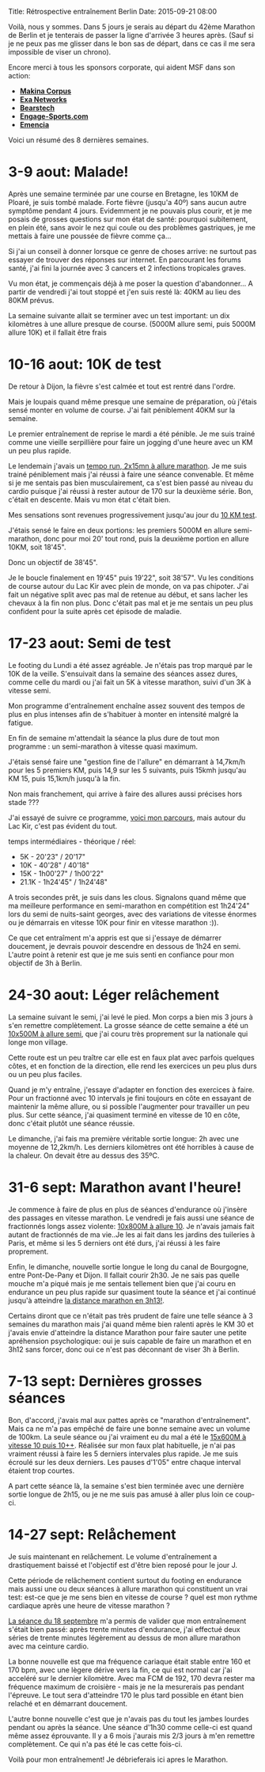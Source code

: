 Title: Rétrospective entraînement Berlin
Date: 2015-09-21 08:00

Voilà, nous y sommes. Dans 5 jours je serais au départ du 42ème Marathon 
de Berlin et je tenterais de passer la ligne d'arrivée 3 heures après.
(Sauf si je ne peux pas me glisser dans le bon sas de départ, dans ce cas
il me sera impossible de viser un chrono).

Encore merci à tous les sponsors corporate, qui aident MSF dans son action:

- **[Makina Corpus](http://makina-corpus.com/)** 
- **[Exa Networks](http://www.exa.net.uk)**
- **[Bearstech](http://bearstech.com/)**
- **[Engage-Sports.com](http://Engage-Sports.com)**
- **[Emencia](http://www.emencia.com/fr/)**


Voici un résumé des 8 dernières semaines.


3-9 aout: Malade!
=================

Après une semaine terminée par une course en Bretagne, les 10KM de Ploaré, 
je suis tombé malade. Forte fièvre (jusqu'a 40º) sans aucun autre symptôme
pendant 4 jours. Evidemment je ne pouvais plus courir, et je me posais de
grosses questions sur mon état de santé: pourquoi subitement, en plein
été, sans avoir le nez qui coule ou des problèmes gastriques, je me mettais
à faire une poussée de fièvre comme ça...

Si j'ai un conseil à donner lorsque ce genre de choses arrive: ne surtout
pas essayer de trouver des réponses sur internet. En parcourant les 
forums santé, j'ai fini la journée avec 3 cancers et 2 infections tropicales
graves.

Vu mon état, je commençais déjà à me poser la question d'abandonner...
A partir de vendredi j'ai tout stoppé et j'en suis resté là: 40KM au lieu 
des 80KM prévus.

La semaine suivante allait se terminer avec un test important: un dix 
kilomètres à une allure presque de course. (5000M allure semi, puis 5000M
allure 10K) et il fallait être frais 


10-16 aout: 10K de test
=======================

De retour à Dijon, la fièvre s'est calmée et tout est rentré dans l'ordre.

Mais je loupais quand même presque une semaine de préparation, où j'étais 
sensé monter en volume de course. J'ai fait péniblement 40KM sur la semaine.

Le premier entraînement de reprise le mardi a été pénible. Je me suis
trainé comme une vieille serpillière pour faire un jogging d'une heure
avec un KM un peu plus rapide.

Le lendemain j'avais un [tempo run, 2x15mn à allure marathon](https://www.strava.com/activities/367532183/overview). 
Je me suis trainé péniblement mais j'ai réussi à faire une séance convenable. Et même
si je me sentais pas bien musculairement, ca s'est bien passé au niveau
du cardio puisque j'ai réussi à rester autour de 170 sur la deuxième
série. Bon, c'était en descente. Mais vu mon état c'était bien.

Mes sensations sont revenues progressivement jusqu'au jour du 
[10 KM test](https://www.strava.com/activities/370263280).

J'étais sensé le faire en deux portions: les premiers 5000M 
en allure semi-marathon, donc pour moi 20' tout rond,
puis la deuxième portion en allure 10KM, soit 18'45".

Donc un objectif de 38'45".

Je le boucle finalement en 19'45" puis 19'22", soit 38'57". Vu les conditions
de course autour du Lac Kir avec plein de monde, on va pas chipoter. 
J'ai fait un négative split avec pas mal de retenue au début, et sans lacher 
les chevaux à la fin non plus. Donc c'était pas mal et je me sentais un 
peu plus confident pour la suite après cet épisode de maladie.


17-23 aout: Semi de test
========================

Le footing du Lundi a été assez agréable. Je n'étais pas trop marqué par le 10K 
de la veille. S'ensuivait dans la semaine des séances assez dures, comme celle
du mardi ou j'ai fait un 5K à vitesse marathon, suivi d'un 3K à vitesse semi.

Mon programme d'entraînement enchaîne assez souvent des tempos de plus en plus 
intenses afin de s'habituer à monter en intensité malgré la fatigue.

En fin de semaine m'attendait la séance la plus dure de tout mon 
programme : un semi-marathon à vitesse quasi maximum.

J'étais sensé faire une "gestion fine de l'allure" en démarrant à 14,7km/h
pour les 5 premiers KM, puis 14,9 sur les 5 suivants, puis 15kmh jusqu'au KM 15,
puis 15,1km/h jusqu'à la fin.

Non mais franchement, qui arrive à faire des allures aussi précises hors stade ???

J'ai essayé de suivre ce programme, [voici mon parcours](https://www.strava.com/activities/375480810/overview),
mais autour du Lac Kir, c'est pas évident du tout. 

temps intermédiaires - théorique / réel:

- 5K - 20'23" / 20'17"
- 10K - 40'28" / 40'18"
- 15K - 1h00'27" / 1h00'22"
- 21.1K - 1h24'45" / 1h24'48"

A trois secondes prêt, je suis dans les clous. Signalons quand même
que ma meilleure performance en semi-marathon en compétition est 1h24'24"
lors du semi de nuits-saint georges, avec des variations de vitesse
énormes ou je démarrais en vitesse 10K pour finir en vitesse marathon :)). 

Ce que cet entraîment m'a appris est que si j'essaye de démarrer doucement,
je devrais pouvoir descendre en dessous de 1h24 en semi. L'autre point
à retenir est que je me suis senti en confiance pour mon objectif de
3h à Berlin.


24-30 aout: Léger relâchement
=============================

La semaine suivant le semi, j'ai levé le pied. Mon corps a bien mis
3 jours à s'en remettre complètement. La grosse séance de cette semaine
a été un [10x500M à allure semi](https://www.strava.com/activities/379360653), 
que j'ai couru très proprement sur la nationale qui longe mon village.

Cette route est un peu traître car elle est en faux plat avec parfois
quelques côtes, et en fonction de la direction, elle rend les exercices un 
peu plus durs ou un peu plus faciles. 

Quand je m'y entraîne, j'essaye d'adapter en fonction des exercices à faire.
Pour un fractionné avec 10 intervals je fini toujours en côte en essayant
de maintenir la même allure, ou si possible l'augmenter pour travailler
un peu plus. Sur cette séance, j'ai quasiment terminé en vitesse de
10 en côte, donc c'était plutôt une séance réussie.

Le dimanche, j'ai fais ma première véritable sortie longue: 2h avec une
moyenne de 12,2km/h. Les derniers kilomètres ont été horribles à cause
de la chaleur. On devait être au dessus des 35ºC.


31-6 sept: Marathon avant l'heure!
==================================

Je commence à faire de plus en plus de séances d'endurance où j'insère
des passages en vitesse marathon. Le vendredi je fais aussi une séance
de fractionnés longs assez violente: [10x800M à allure 10](https://www.strava.com/activities/384580576).
Je n'avais jamais fait autant de fractionnés de ma vie..Je les ai
fait dans les jardins des tuileries à Paris, et même si les 5 derniers
ont été durs, j'ai réussi à les faire proprement.

Enfin, le dimanche, nouvelle sortie longue le long du canal de Bourgogne,
entre Pont-De-Pany et Dijon. Il fallait courir 2h30. Je ne sais pas quelle
mouche m'a piqué mais je me sentais tellement bien que j'ai couru en endurance
un peu plus rapide sur quasiment toute la séance et j'ai continué jusqu'à atteindre
[la distance marathon en 3h13!](https://www.strava.com/activities/386295891).

Certains diront que ce n'était pas très prudent de faire une telle séance
à 3 semaines du marathon mais j'ai quand même bien ralenti après le KM 30 et
j'avais envie d'atteindre la distance Marathon pour faire sauter une petite
apréhension psychologique: oui je suis capable de faire un marathon et en 
3h12 sans forcer, donc oui ce n'est pas déconnant de viser 3h à Berlin.


7-13 sept: Dernières grosses séances
====================================

Bon, d'accord, j'avais mal aux pattes après ce "marathon d'entraînement".
Mais ca ne m'a pas empêché de faire une bonne semaine avec un volume de 100km.
La seule séance ou j'ai vraiment eu du mal a été le 
[15x600M à vitesse 10 puis 10++](https://www.strava.com/activities/389816780).
Réalisée sur mon faux plat habituelle, je n'ai pas vraiment réussi à faire
les 5 derniers intervales plus rapide. Je me suis écroulé sur les deux derniers.
Les pauses d'1'05" entre chaque interval étaient trop courtes.

A part cette séance là, la semaine s'est bien terminée avec une dernière sortie
longue de 2h15, ou je ne me suis pas amusé à aller plus loin ce coup-ci.


14-27 sept: Relåchement
=======================

Je suis maintenant en relåchement. Le volume d'entraînement
a drastiquement baissé et l'objectif est d'être bien reposé pour le jour J.

Cette période de relâchement contient surtout du footing en endurance mais
aussi une ou deux séances à allure marathon qui constituent un vrai test:
est-ce que je me sens bien en vitesse de course ? quel est mon rythme 
cardiaque après une heure de vitesse marathon ?

[La séance du 18 septembre](https://www.strava.com/activities/394922817) 
m'a permis de valider que mon entraînement s'était bien passé: après
trente minutes d'endurance, j'ai effectué deux séries de trente minutes
légèrement au dessus de mon allure marathon avec ma ceinture cardio.

La bonne nouvelle est que ma fréquence cariaque était stable entre 160
et 170 bpm, avec une lègere dérive vers la fin, ce qui est normal car
j'ai acceléré sur le dernier kilomètre. Avec ma FCM de 192, 170 
devra rester ma fréquence maximum de croisière - mais je ne la 
mesurerais pas pendant l'épreuve. Le tout sera d'atteindre 170 le plus
tard possible en étant bien relaché et en démarrant doucement.

L'autre bonne nouvelle c'est que je n'avais pas du tout les jambes
lourdes pendant ou après la séance. Une séance d'1h30 comme celle-ci
est quand même assez éprouvante. Il y a 6 mois j'aurais mis 2/3 jours
à m'en remettre complètement. Ce qui n'a pas été le cas cette fois-ci.


Voilà pour mon entraînement! Je débrieferais ici apres le Marathon.



